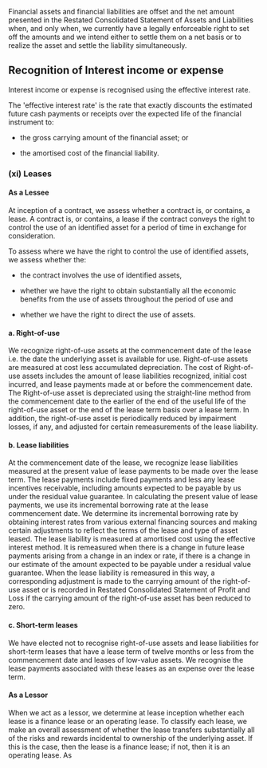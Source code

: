 Financial assets and financial liabilities are offset and the net amount presented in the Restated Consolidated Statement of Assets and Liabilities when, and only when, we currently have a legally enforceable right to set off the amounts and we intend either to settle them on a net basis or to realize the asset and settle the liability simultaneously.

## Recognition of Interest income or expense

Interest income or expense is recognised using the effective interest rate.

The 'effective interest rate' is the rate that exactly discounts the estimated future cash payments or receipts over the expected life of the financial instrument to:

- the gross carrying amount of the financial asset; or

- the amortised cost of the financial liability.

### (xi) Leases

#### As a Lessee

At inception of a contract, we assess whether a contract is, or contains, a lease. A contract is, or contains, a lease if the contract conveys the right to control the use of an identified asset for a period of time in exchange for consideration.

To assess where we have the right to control the use of identified assets, we assess whether the:

- the contract involves the use of identified assets,

- whether we have the right to obtain substantially all the economic benefits from the use of assets throughout the period of use and

- whether we have the right to direct the use of assets.

#### a. Right-of-use

We recognize right-of-use assets at the commencement date of the lease i.e. the date the underlying asset is available for use. Right-of-use assets are measured at cost less accumulated depreciation. The cost of Right-of-use assets includes the amount of lease liabilities recognized, initial cost incurred, and lease payments made at or before the commencement date. The Right-of-use asset is depreciated using the straight-line method from the commencement date to the earlier of the end of the useful life of the right-of-use asset or the end of the lease term basis over a lease term. In addition, the right-of-use asset is periodically reduced by impairment losses, if any, and adjusted for certain remeasurements of the lease liability.

#### b. Lease liabilities

At the commencement date of the lease, we recognize lease liabilities measured at the present value of lease payments to be made over the lease term. The lease payments include fixed payments and less any lease incentives receivable, including amounts expected to be payable by us under the residual value guarantee. In calculating the present value of lease payments, we use its incremental borrowing rate at the lease commencement date. We determine its incremental borrowing rate by obtaining interest rates from various external financing sources and making certain adjustments to reflect the terms of the lease and type of asset leased. The lease liability is measured at amortised cost using the effective interest method. It is remeasured when there is a change in future lease payments arising from a change in an index or rate, if there is a change in our estimate of the amount expected to be payable under a residual value guarantee. When the lease liability is remeasured in this way, a corresponding adjustment is made to the carrying amount of the right-of-use asset or is recorded in Restated Consolidated Statement of Profit and Loss if the carrying amount of the right-of-use asset has been reduced to zero.

#### c. Short-term leases

We have elected not to recognise right-of-use assets and lease liabilities for short-term leases that have a lease term of twelve months or less from the commencement date and leases of low-value assets. We recognise the lease payments associated with these leases as an expense over the lease term.

#### As a Lessor

When we act as a lessor, we determine at lease inception whether each lease is a finance lease or an operating lease. To classify each lease, we make an overall assessment of whether the lease transfers substantially all of the risks and rewards incidental to ownership of the underlying asset. If this is the case, then the lease is a finance lease; if not, then it is an operating lease. As